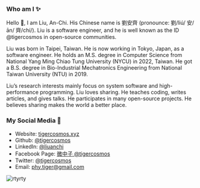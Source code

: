 ### Who am I ✨

Hello 👋, I am Liu, An-Chi. His Chinese name is 劉安齊 (pronounce: 劉/liú/ 安/ān/ 齊/chí/). Liu is a software engineer, and he is well known as the ID @tigercosmos in open-source communities.

Liu was born in Taipei, Taiwan. He is now working in Tokyo, Japan, as a software engineer. He holds an M.S. degree in Computer Science from National Yang Ming Chiao Tung University (NYCU) in 2022, Taiwan. He got a B.S. degree in Bio-Industrial Mechatronics Engineering from National Taiwan University (NTU) in 2019.

Liu’s research interests mainly focus on system software and high-performance programming. Liu loves sharing. He teaches coding, writes articles, and gives talks. He participates in many open-source projects. He believes sharing makes the world a better place.

### My Social Media 💬

- Website: [tigercosmos.xyz](https://tigercosmos.xyz)
- Github: [@tigercosmos](https://github.com/tigercosmos)
- LinkedIn: [@liuanchi](https://www.linkedin.com/in/liuanchi/)
- Facebook Page: [微中子 @tigercosmos](https://www.facebook.com/CodingNeutrino/)
- Twitter: [@tigercosmos](https://twitter.com/tigercosmos)
- Email: phy.tiger@gmail.com

<img src="https://github-readme-stats.vercel.app/api?username=tigercosmos&show_icons=true" alt="rtyrty" /> </p>
